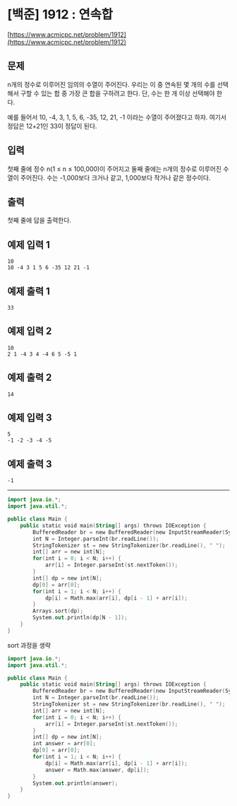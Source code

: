 # [백준] 1912 : 연속합

[https://www.acmicpc.net/problem/1912](https://www.acmicpc.net/problem/1912)

## 문제

n개의 정수로 이루어진 임의의 수열이 주어진다. 우리는 이 중 연속된 몇 개의 수를 선택해서 구할 수 있는 합 중 가장 큰 합을 구하려고 한다. 단, 수는 한 개 이상 선택해야 한다.

예를 들어서 10, -4, 3, 1, 5, 6, -35, 12, 21, -1 이라는 수열이 주어졌다고 하자. 여기서 정답은 12+21인 33이 정답이 된다.

## 입력

첫째 줄에 정수 n(1 ≤ n ≤ 100,000)이 주어지고 둘째 줄에는 n개의 정수로 이루어진 수열이 주어진다. 수는 -1,000보다 크거나 같고, 1,000보다 작거나 같은 정수이다.

## 출력

첫째 줄에 답을 출력한다.

## 예제 입력 1

```
10
10 -4 3 1 5 6 -35 12 21 -1

```

## 예제 출력 1

```
33

```

## 예제 입력 2

```
10
2 1 -4 3 4 -4 6 5 -5 1

```

## 예제 출력 2

```
14

```

## 예제 입력 3

```
5
-1 -2 -3 -4 -5

```

## 예제 출력 3

```
-1
```

---

```kotlin
import java.io.*;
import java.util.*;

public class Main {
    public static void main(String[] args) throws IOException {
        BufferedReader br = new BufferedReader(new InputStreamReader(System.in));
        int N = Integer.parseInt(br.readLine());
        StringTokenizer st = new StringTokenizer(br.readLine(), " ");
        int[] arr = new int[N];
        for(int i = 0; i < N; i++) {
            arr[i] = Integer.parseInt(st.nextToken());
        }
        int[] dp = new int[N];
        dp[0] = arr[0];
        for(int i = 1; i < N; i++) {
            dp[i] = Math.max(arr[i], dp[i - 1] + arr[i]);
        }
        Arrays.sort(dp);
        System.out.println(dp[N - 1]);
    }
}
```

sort 과정을 생략

```kotlin
import java.io.*;
import java.util.*;

public class Main {
    public static void main(String[] args) throws IOException {
        BufferedReader br = new BufferedReader(new InputStreamReader(System.in));
        int N = Integer.parseInt(br.readLine());
        StringTokenizer st = new StringTokenizer(br.readLine(), " ");
        int[] arr = new int[N];
        for(int i = 0; i < N; i++) {
            arr[i] = Integer.parseInt(st.nextToken());
        }
        int[] dp = new int[N];
        int answer = arr[0];
        dp[0] = arr[0];
        for(int i = 1; i < N; i++) {
            dp[i] = Math.max(arr[i], dp[i - 1] + arr[i]);
            answer = Math.max(answer, dp[i]);
        }
        System.out.println(answer);
    }
}
```